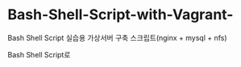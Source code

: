 # Bash-Shell-Script-with-Vagrant-
Bash Shell Script 실습용 가상서버 구축 스크립트(nginx + mysql + nfs) 

Bash Shell Script로 
